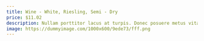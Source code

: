 ```yaml
---
title: Wine - White, Riesling, Semi - Dry
price: $11.02
description: Nullam porttitor lacus at turpis. Donec posuere metus vitae ipsum. Aliquam non mauris.
image: https://dummyimage.com/1000x600/9ede73/fff.png
---
```

